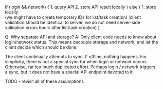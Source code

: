 if (login && network) {
	1. query API
	2. store API result locally
} else {
	1. store locally  
	(we might have to create temporary IDs for list/task creation)
	(client validation should be identical to server, we do not need
		server-side validation errors hours after list/task creation)
}

Q: Why separate API and storage?
A: Only client code needs to know about login/network status. This means decouple storage and network, and let the client decide which should be done.

The client continually attempts to sync. If offline, nothing happens. For simplicity, there is not a special sync for when login or network occurs. Otherwise, far too much duplicated effort. Perhaps login / network triggers a sync, but it does not have a special API endpoint devoted to it.

TODO - revisit all of these assumptions
